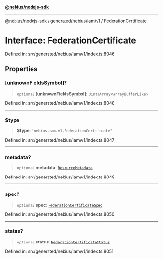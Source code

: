 [**@nebius/nodejs-sdk**](../../../../../README.md)

---

[@nebius/nodejs-sdk](../../../../../README.md) / [generated/nebius/iam/v1](../README.md) / FederationCertificate

# Interface: FederationCertificate

Defined in: src/generated/nebius/iam/v1/index.ts:8046

## Properties

### \[unknownFieldsSymbol\]?

> `optional` **\[unknownFieldsSymbol\]**: `Uint8Array`\<`ArrayBufferLike`\>

Defined in: src/generated/nebius/iam/v1/index.ts:8048

---

### $type

> **$type**: `"nebius.iam.v1.FederationCertificate"`

Defined in: src/generated/nebius/iam/v1/index.ts:8047

---

### metadata?

> `optional` **metadata**: [`ResourceMetadata`](../../../common/v1/interfaces/ResourceMetadata.md)

Defined in: src/generated/nebius/iam/v1/index.ts:8049

---

### spec?

> `optional` **spec**: [`FederationCertificateSpec`](FederationCertificateSpec.md)

Defined in: src/generated/nebius/iam/v1/index.ts:8050

---

### status?

> `optional` **status**: [`FederationCertificateStatus`](FederationCertificateStatus.md)

Defined in: src/generated/nebius/iam/v1/index.ts:8051
